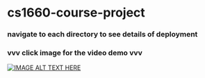 # cs1660-course-project
### navigate to each directory to see details of deployment
### vvv click image for the video demo vvv
[![IMAGE ALT TEXT HERE](https://img.youtube.com/vi/RGDCuB1UgMk/0.jpg)](https://www.youtube.com/watch?v=RGDCuB1UgMk)


